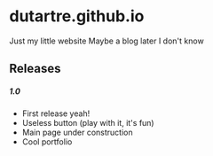 # dutartre.github.io
Just my little website
Maybe a blog later
I don't know

## Releases

##### 1.0

- First release yeah!
- Useless button (play with it, it's fun)
- Main page under construction
- Cool portfolio
